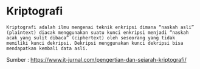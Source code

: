 # Kriptografi

```text
Kriptografi adalah ilmu mengenai teknik enkripsi dimana “naskah asli” (plaintext) diacak menggunakan suatu kunci enkripsi menjadi “naskah acak yang sulit dibaca” (ciphertext) oleh seseorang yang tidak memiliki kunci dekripsi. Dekripsi menggunakan kunci dekripsi bisa mendapatkan kembali data asli.
```

Sumber : https://www.it-jurnal.com/pengertian-dan-sejarah-kriptografi/